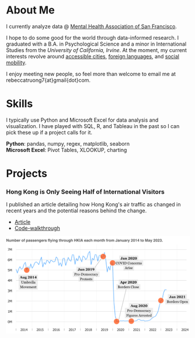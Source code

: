 # About Me
I currently analyze data @ [Mental Health Association of San Francisco](https://www.mentalhealthsf.org/). 

I hope to do some good for the world through data-informed research. I graduated with a B.A. in Psychological Science and a minor in International Studies from the *University of California, Irvine*. At the moment, my current interests revolve around [accessible cities](https://www.youtube.com/c/NotJustBikes), [foreign languages](https://www.italki.com), and [social mobility](https://opportunityinsights.org/).

I enjoy meeting new people, so feel more than welcome to email me at rebeccatruong7{at}gmail{dot}com. 

# Skills
I typically use Python and Microsoft Excel for data analysis and visualization. I have played with SQL, R, and Tableau in the past so I can pick these up if a project calls for it. 

**Python**: pandas, numpy, regex, matplotlib, seaborn   
**Microsoft Excel**: Pivot Tables, XLOOKUP, charting


# Projects
### Hong Kong is Only Seeing Half of International Visitors
I published an article detailing how Hong Kong's air traffic as changed in recent years and the potential reasons behind the change.   
- [Article](mediumlink)
- [Code-walkthrough](githublink)

[![Hong Kong Air Traffic Timeline!](assets/img/hkthumbnail_small2.png)](https://medium.com/@rebecca.truong)

 
